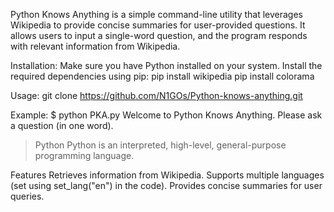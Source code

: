 Python Knows Anything is a simple command-line utility that leverages Wikipedia to provide concise summaries for user-provided questions. It allows users to input a single-word question, and the program responds with relevant information from Wikipedia.

Installation:
Make sure you have Python installed on your system.
Install the required dependencies using pip:
pip install wikipedia 
pip install colorama

Usage:
git clone https://github.com/N1GOs/Python-knows-anything.git


Example:
$ python PKA.py
Welcome to Python Knows Anything. Please ask a question (in one word).
> Python
Python is an interpreted, high-level, general-purpose programming language.

Features
Retrieves information from Wikipedia.
Supports multiple languages (set using set_lang("en") in the code).
Provides concise summaries for user queries.
